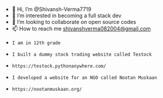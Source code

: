 - 👋 Hi, I’m @Shivansh-Verma7719
- 👀 I’m interested in becoming a full stack dev 
- 💞️ I’m looking to collaborate on open source codes
- 📫 How to reach me shivanshverma082004@gmail.com
-     I am in 12th grade
-     I built a dummy stock trading website called Testock
-     https://testock.pythonanywhere.com/
-     I developed a website for an NGO called Nootan Muskaan
-     https://nootanmuskaan.org/
